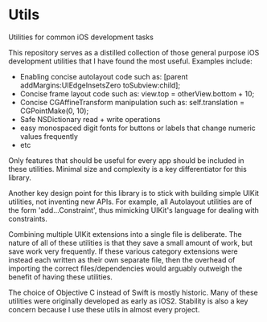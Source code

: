 # Utils
Utilities for common iOS development tasks

This repository serves as a distilled collection of those general purpose iOS development utilities that I have found the most useful. Examples include:

- Enabling concise autolayout code such as: [parent addMargins:UIEdgeInsetsZero toSubview:child];
- Concise frame layout code such as: view.top = otherView.bottom + 10;
- Concise CGAffineTransform manipulation such as: self.translation = CGPointMake(0, 10);
- Safe NSDictionary read + write operations
- easy monospaced digit fonts for buttons or labels that change numeric values frequently
- etc

Only features that should be useful for every app should be included in these utilities. Minimal size and complexity is a key differentiator for this library.

Another key design point for this library is to stick with building simple UIKit utilities, not inventing new APIs. For example, all Autolayout utilities are of the form 'add...Constraint', thus mimicking UIKit's language for dealing with constraints.

Combining multiple UIKit extensions into a single file is deliberate. The nature of all of these utilities is that they save a small amount of work, but save work very frequently. If these various category extensions were instead each written as their own separate file, then the overhead of importing the correct files/dependencies would arguably outweigh the benefit of having these utilities.

The choice of Objective C instead of Swift is mostly historic. Many of these utilities were originally developed as early as iOS2. Stability is also a key concern because I use these utils in almost every project.
